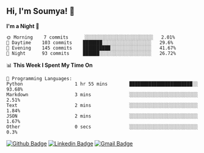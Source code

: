 ## Hi, I'm Soumya! 👋

<!--START_SECTION:waka-->
**I'm a Night 🦉** 

```text
🌞 Morning    7 commits      ░░░░░░░░░░░░░░░░░░░░░░░░░   2.01% 
🌆 Daytime    103 commits    ███████░░░░░░░░░░░░░░░░░░   29.6% 
🌃 Evening    145 commits    ██████████░░░░░░░░░░░░░░░   41.67% 
🌙 Night      93 commits     ██████░░░░░░░░░░░░░░░░░░░   26.72%

```


📊 **This Week I Spent My Time On** 

```text
💬 Programming Languages: 
Python                   1 hr 55 mins        ███████████████████████░░   93.68% 
Markdown                 3 mins              ░░░░░░░░░░░░░░░░░░░░░░░░░   2.51% 
Text                     2 mins              ░░░░░░░░░░░░░░░░░░░░░░░░░   1.84% 
JSON                     2 mins              ░░░░░░░░░░░░░░░░░░░░░░░░░   1.67% 
Other                    0 secs              ░░░░░░░░░░░░░░░░░░░░░░░░░   0.3%

```


<!--END_SECTION:waka-->

[![Github Badge](https://img.shields.io/badge/-rubyruins-grey?style=for-the-badge&logo=github&logoColor=white&link=https://github.com/rubyruins/)](https://www.github.com/rubyruins/) 
[![Linkedin Badge](https://img.shields.io/badge/-Soumya%20Parekh-0072b1?style=for-the-badge&logo=Linkedin&logoColor=white&link=https://www.linkedin.com/in/Soumya-Parekh/)](https://www.linkedin.com/in/Soumya-Parekh/) 
[![Gmail Badge](https://img.shields.io/badge/-soumya.parekh@somaiya.edu-c14438?style=for-the-badge&logo=Gmail&logoColor=white&link=mailto:soumya.parekh@somaiya.edu)](mailto:soumya.parekh@somaiya.edu) 
